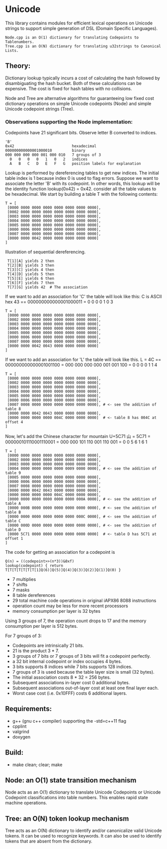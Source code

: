 # UnicodeThis library contains modules for efficient lexical operations onUnicode strings to supportsimple generation of DSL (Domain Specific Languages).```Node.cpp is an O(1) dictionary for translating Codepoints to Tablenumbers.Tree.cpp is an O(N) dictionary for translating u32strings to Canonical Lists.```## Theory:Dictionary lookup typically incurs a cost ofcalculating the hash followed by disambiguating the hash bucket.Both of these calculations can be expensive.The cost is fixed for hash tables with no collisions.Node and Tree are alternative algorithms for guaranteeinglow fixed cost dictionary operations onsimple Unicode codepoints (Node) and simple Unicode codepoint strings (Tree).### Observations supporting the Node implementation:Codepoints have 21 significant bits.  Observe letter B converted to indices.```'B'0x42                          hexadecimal000000000000001000010         binary000 000 000 000 001 000 010   7 groups of 3  0   0   0   0   1   0   2   indices  A   B   C   D   E   F   G   position labels for explanation```Lookup is performed by dereferencing tables to get new indices.The initial table index is 1 because index 0 is used to flag errors.Suppose we want to associate the letter 'B' with its codepoint.In other words, this lookup will be the identity function lookup(0x42) = 0x42.consider all the table values to be hexadecimal.We start by building a table T with the following contents:```T = [ [0000 0000 0000 0000 0000 0000 0000 0000], [0002 0000 0000 0000 0000 0000 0000 0000], [0003 0000 0000 0000 0000 0000 0000 0000], [0004 0000 0000 0000 0000 0000 0000 0000], [0005 0000 0000 0000 0000 0000 0000 0000], [0000 0006 0000 0000 0000 0000 0000 0000], [0007 0000 0000 0000 0000 0000 0000 0000], [0000 0000 0042 0000 0000 0000 0000 0000]]```Illustration of sequential dereferencing.``` T[1][A] yields 2 then T[2][B] yields 3 then T[3][C] yields 4 then T[4][D] yields 5 then T[5][E] yields 6 then T[6][F] yields 7 then T[7][G] yields 42  # The association```If we want to add an association for 'C' the table will look like this:C is ASCII hex 43 == 000000000000001000011 = 0 0 0 0 1 0 3```T = [ [0000 0000 0000 0000 0000 0000 0000 0000], [0002 0000 0000 0000 0000 0000 0000 0000], [0003 0000 0000 0000 0000 0000 0000 0000], [0004 0000 0000 0000 0000 0000 0000 0000], [0005 0000 0000 0000 0000 0000 0000 0000], [0000 0006 0000 0000 0000 0000 0000 0000], [0007 0000 0000 0000 0000 0000 0000 0000], [0000 0000 0042 0043 0000 0000 0000 0000]]```If we want to add an association for 'L' the table will look like this.L = 4C == 000000000000001001100 = 000 000 000 000 001 001 100 = 0 0 0 0 1 1 4```T = [ [0000 0000 0000 0000 0000 0000 0000 0000], [0002 0000 0000 0000 0000 0000 0000 0000], [0003 0000 0000 0000 0000 0000 0000 0000], [0004 0000 0000 0000 0000 0000 0000 0000], [0005 0000 0000 0000 0000 0000 0000 0000], [0000 0006 0000 0000 0000 0000 0000 0000], [0007 0008 0000 0000 0000 0000 0000 0000], # <- see the addition of table 8 [0000 0000 0042 0043 0000 0000 0000 0000], [0000 0000 0000 0000 004C 0000 0000 0000]  # <- table 8 has 004C at offset 4]```Now, let's add the Chinese character for mountain U+5C71山 = 5C71 = 000000101110001110001 = 000 000 101 110 001 110 001 = 0 0 5 6 1 6 1```T = [ [0000 0000 0000 0000 0000 0000 0000 0000], [0002 0000 0000 0000 0000 0000 0000 0000], [0003 0000 0000 0000 0000 0000 0000 0000], [0004 0000 0000 0000 0000 0009 0000 0000], # <- see the addition of table 9 [0005 0000 0000 0000 0000 0000 0000 0000], [0000 0006 0000 0000 0000 0000 0000 0000], [0007 0008 0000 0000 0000 0000 0000 0000], [0000 0000 0042 0043 0000 0000 0000 0000], [0000 0000 0000 0000 004C 0000 0000 0000], [0000 0000 0000 0000 0000 0000 000A 0000], # <- see the addition of table A [0000 000B 0000 0000 0000 0000 0000 0000], # <- see the addition of table B [0000 0000 0000 0000 0000 0000 000C 0000], # <- see the addition of table C [0000 000D 0000 0000 0000 0000 0000 0000], # <- see the addition of table D [0000 5C71 0000 0000 0000 0000 0000 0000]  # <- table D has 5C71 at offset 1]```The code for getting an association for a codepoint is```Q(n) = ((codepoint>>(n*3))&0xf)lookup(codepoint) { return T[T[T[T[T[T[T[1]Q(6)]Q(5)]Q(4)]Q(3)]Q(2)]Q(1)]Q(0) }```* 7 multiplies* 7 shifts* 7 masks* 8 table dereferences* 29 total machine code operations in original iAPX86 8088 instructions* operation count may be less for more recent processors* memory consumption per layer is 32 bytesUsing 3 groups of 7, the operation count drops to 17 andthe memory consumption per layer is 512 bytes.For 7 groups of 3:* Codepoints are intrinsically 21 bits.* 21 is the product 3 * 7.* 3 groups of 7 bits or 7 groups of 3 bits will fit a codepoint perfectly.* a 32 bit internal codepoint or index occupies 4 bytes.* 3 bits supports 8 indices while 7 bits supports 128 indices.* 7 groups of 3 is used because the table layer size is small (32 bytes).* The initial association costs 8 * 32 = 256 bytes.* Subsequent associations in-layer cost 0 additional bytes.* Subsequent associations out-of-layer cost at least one final layer each.* Worst case cost (i.e. 0x10FFF) costs 6 additional layers.## Requirements:* g++ (gnu c++ compiler) supporting the -std=c++11 flag* cpplint* valgrind* doxygen## Build:* make clean; clear; make## Node: an O(1) state transition mechanismNode acts as an O(1) dictionary to translateUnicode Codepoints or Unicode Codepoint classifications into table numbers.This enables rapid state machine operations.## Tree: an O(N) token lookup mechanismTree acts as an O(N) dictionary to identify and/or canonicalizevalid Unicode tokens.It can be used to recognize keywords.It can also be used to identify tokens that are absent from the dictionary.